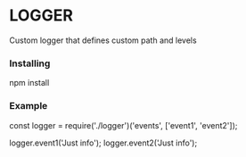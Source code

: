# LOGGER

Custom logger that defines custom path and levels 

### Installing

npm install

### Example

const logger = require('./logger')('events', ['event1', 'event2']);

logger.event1('Just info');
logger.event2('Just info');